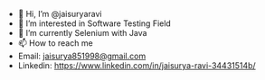 - 👋 Hi, I’m @jaisuryaravi
- 👀 I’m interested in Software Testing Field
- 🌱 I’m currently Selenium with Java
- 📫 How to reach me 
- Email: jaisurya851998@gmail.com
- Linkedin: https://www.linkedin.com/in/jaisurya-ravi-34431514b/

<!---
jaisuryaravi/jaisuryaravi is a ✨ special ✨ repository because its `README.md` (this file) appears on your GitHub profile.
You can click the Preview link to take a look at your changes.
--->
